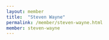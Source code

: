```yaml
---
layout: member
title:  "Steven Wayne"
permalink: /member/steven-wayne.html
member: steven-wayne
---
```

